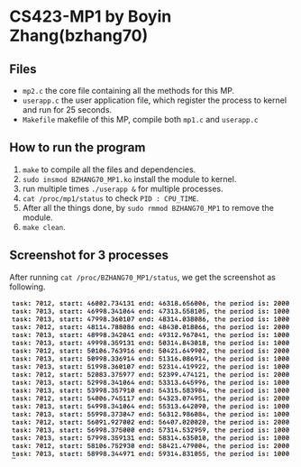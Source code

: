 # CS423-MP1 by Boyin Zhang(bzhang70)

## Files

* `mp2.c` the core file containing all the methods for this MP.
* `userapp.c` the user application file, which register the process to kernel and run for 25 seconds.
* `Makefile` makefile of this MP, compile both `mp1.c` and `userapp.c`

## How to run the program

1. `make` to compile all the files and dependencies.
2. `sudo insmod BZHANG70_MP1.ko` install the module to kernel.
3. run multiple times `./userapp &` for multiple processes.
4. `cat /proc/mp1/status` to check `PID : CPU_TIME`.
5. After all the things done, by `sudo rmmod BZHANG70_MP1` to remove the module.
6. `make clean`.

## Screenshot for 3 processes

After running `cat /proc/BZHANG70_MP1/status`, we get the screenshot as following.

![Screenshot](./sshot.png)
